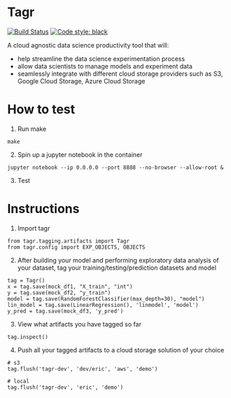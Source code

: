 # Tagr 
[![Build Status](https://travis-ci.com/tagr-dev/tagr.svg?branch=master)](https://travis-ci.com/tagr-dev/tagr)
[![Code style: black](https://img.shields.io/badge/code%20style-black-000000.svg)](https://github.com/psf/black)

A cloud agnostic data science productivity tool that will:
- help streamline the data science experimentation process
- allow data scientists to manage models and experiment data
- seamlessly integrate with different cloud storage providers such as S3, Google Cloud Storage, Azure Cloud Storage

# How to test
1. Run make
```
make
```
2. Spin up a jupyter notebook in the container
```
jupyter notebook --ip 0.0.0.0 --port 8888 --no-browser --allow-root &
```
3. Test

# Instructions
1. Import tagr 
```
from tagr.tagging.artifacts import Tagr
from tagr.config import EXP_OBJECTS, OBJECTS
```
2. After building your model and performing exploratory data analysis of your dataset, tag your training/testing/prediction datasets and model
```
tag = Tagr()
x = tag.save(mock_df1, "X_train", "int")
y = tag.save(mock_df2, "y_train")
model = tag.save(RandomForestClassifier(max_depth=30), "model")
lin_model = tag.save(LinearRegression(), 'linmodel', 'model')
y_pred = tag.save(mock_df3, 'y_pred')
```

3. View what artifacts you have tagged so far
```
tag.inspect()
```

4. Push all your tagged artifacts to a cloud storage solution of your choice
```
# s3
tag.flush('tagr-dev', 'dev/eric', 'aws', 'demo')

# local
tag.flush('tagr-dev', 'eric', 'demo')

```
